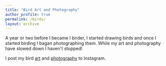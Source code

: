 ```yaml
---
title: "Bird Art and Photography"
author_profile: true
permalink: /birds/
layout: archive
---
```


A year or two before I became I birder, I started drawing birds and once I started birding I bagan photographing them. While my art and photography have slowed down I haven't stopped!

I post my bird [art](https://www.instagram.com/drtupps/) and [photography](https://www.instagram.com/drtupps.birding/) to Instagram.